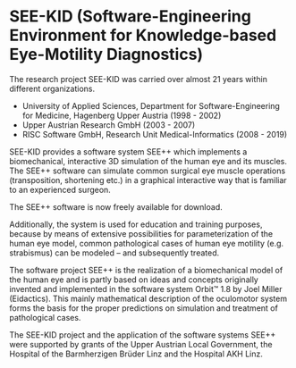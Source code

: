 # SEE-KID (Software-Engineering Environment for Knowledge-based Eye-Motility Diagnostics)

The research project SEE-KID was carried over almost 21 years within different organizations.
* University of Applied Sciences, Department for Software-Engineering for Medicine, Hagenberg Upper Austria (1998 - 2002)
* Upper Austrian Research GmbH (2003 - 2007)
* RISC Software GmbH, Research Unit Medical-Informatics (2008 - 2019)

SEE-KID provides a software system SEE++ which implements a biomechanical, interactive 3D simulation of the human eye and its muscles. The SEE++ software can simulate common surgical eye muscle operations (transposition, shortening etc.) in a graphical interactive way that is familiar to an experienced surgeon.

The SEE++ software is now freely available for download.

Additionally, the system is used for education and training purposes, because by means of extensive possibilities for parameterization of the human eye model, common pathological cases of human eye motility (e.g. strabismus) can be modeled – and subsequently treated.

The software project SEE++ is the realization of a biomechanical model of the human eye and is partly based on ideas and concepts originally invented and implemented in the software system Orbit™ 1.8 by Joel Miller (Eidactics). This mainly mathematical description of the oculomotor system forms the basis for the proper predictions on simulation and treatment of pathological cases.

The SEE-KID project and the application of the software systems SEE++ were supported by grants of the Upper Austrian Local Government, the Hospital of the Barmherzigen Brüder Linz and the Hospital AKH Linz.

